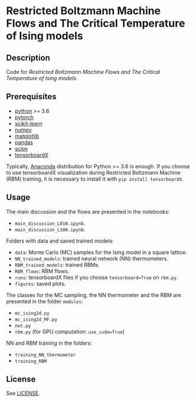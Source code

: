# Restricted Boltzmann Machine Flows and The Critical Temperature of Ising models

## Description

Code for *Restricted Boltzmann Machine Flows and The Critical Temperature of Ising models*.

## Prerequisites
- [python](https://www.python.org/) >= 3.6
- [pytorch](https://pytorch.org/)
- [scikit-learn](https://scikit-learn.org/stable/)
- [numpy](https://www.numpy.org/)
- [matplotlib](https://matplotlib.org/)
- [pandas](https://pandas.pydata.org/)
- [scipy](https://www.scipy.org/)
- [tensorboardX](https://pypi.org/project/tensorboardX/) 

Typically, [Anaconda](https://www.anaconda.com/distribution/) distribution for Python >= 3.6 is enough. If you choose to use tensorboardX
visualization during Restricted Boltzmann Machine (RBM) training, it is necessary to install it with `pip install tensorboardX`.

## Usage

The main discussion and the flows are presented in the notebooks:

- `main_discussion_L010.ipynb`.
- `main_discussion_L100.ipynb`.

Folders with data and saved trained models:

- `data`: Monte Carlo (MC) samples for the Ising model in a square lattice.
- `NN_trained_models`: trained neural network (NN) thermometers.
- `RBM_trained_models`: trained RBMs.
- `RBM_flows`: RBM flows. 
- `runs`: tensorboardX files if you choose `tensorboard=True` on `rbm.py`.
- `figures`: saved plots.

The classes for the MC sampling, the NN thermometer and the RBM are presented in the folder `modules`:

- `mc_ising2d.py` 
- `mc_ising2d_MF.py`
- `net.py` 
- `rbm.py` (for GPU computation: `use_cuda=True`)

NN and RBM training in the folders:

- `training_NN_thermometer`
- `training_RBM`

## License

See [LICENSE](https://github.com/rodsveiga/rbm_flows_ising/blob/master/LICENSE).